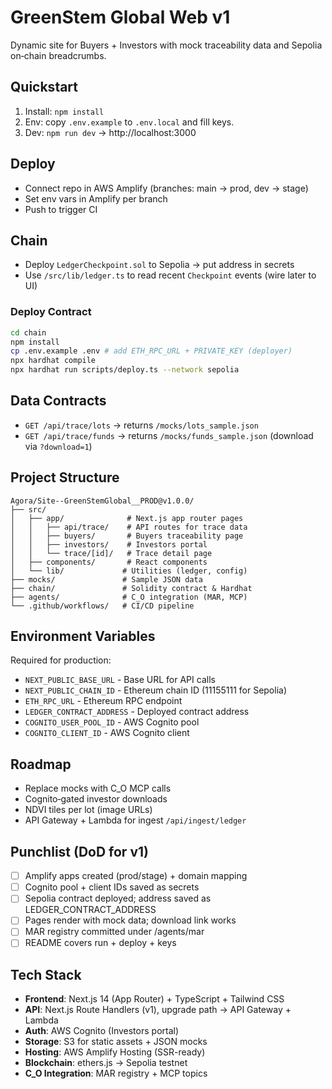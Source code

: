 # GreenStem Global Web v1

Dynamic site for Buyers + Investors with mock traceability data and Sepolia on‑chain breadcrumbs.

## Quickstart

1) Install: `npm install`
2) Env: copy `.env.example` to `.env.local` and fill keys.
3) Dev: `npm run dev` → http://localhost:3000

## Deploy

- Connect repo in AWS Amplify (branches: main → prod, dev → stage)
- Set env vars in Amplify per branch
- Push to trigger CI

## Chain

- Deploy `LedgerCheckpoint.sol` to Sepolia → put address in secrets
- Use `/src/lib/ledger.ts` to read recent `Checkpoint` events (wire later to UI)

### Deploy Contract
```bash
cd chain
npm install
cp .env.example .env # add ETH_RPC_URL + PRIVATE_KEY (deployer)
npx hardhat compile
npx hardhat run scripts/deploy.ts --network sepolia
```

## Data Contracts

- `GET /api/trace/lots` → returns `/mocks/lots_sample.json`
- `GET /api/trace/funds` → returns `/mocks/funds_sample.json` (download via `?download=1`)

## Project Structure

```
Agora/Site--GreenStemGlobal__PROD@v1.0.0/
├── src/
│   ├── app/              # Next.js app router pages
│   │   ├── api/trace/    # API routes for trace data
│   │   ├── buyers/       # Buyers traceability page
│   │   ├── investors/    # Investors portal
│   │   └── trace/[id]/   # Trace detail page
│   ├── components/       # React components
│   └── lib/             # Utilities (ledger, config)
├── mocks/               # Sample JSON data
├── chain/               # Solidity contract & Hardhat
├── agents/              # C_O integration (MAR, MCP)
└── .github/workflows/   # CI/CD pipeline
```

## Environment Variables

Required for production:
- `NEXT_PUBLIC_BASE_URL` - Base URL for API calls
- `NEXT_PUBLIC_CHAIN_ID` - Ethereum chain ID (11155111 for Sepolia)
- `ETH_RPC_URL` - Ethereum RPC endpoint
- `LEDGER_CONTRACT_ADDRESS` - Deployed contract address
- `COGNITO_USER_POOL_ID` - AWS Cognito pool
- `COGNITO_CLIENT_ID` - AWS Cognito client

## Roadmap

- Replace mocks with C_O MCP calls
- Cognito‑gated investor downloads
- NDVI tiles per lot (image URLs)
- API Gateway + Lambda for ingest `/api/ingest/ledger`

## Punchlist (DoD for v1)

- [ ] Amplify apps created (prod/stage) + domain mapping
- [ ] Cognito pool + client IDs saved as secrets
- [ ] Sepolia contract deployed; address saved as LEDGER_CONTRACT_ADDRESS
- [ ] Pages render with mock data; download link works
- [ ] MAR registry committed under /agents/mar
- [ ] README covers run + deploy + keys

## Tech Stack

- **Frontend**: Next.js 14 (App Router) + TypeScript + Tailwind CSS
- **API**: Next.js Route Handlers (v1), upgrade path → API Gateway + Lambda
- **Auth**: AWS Cognito (Investors portal)
- **Storage**: S3 for static assets + JSON mocks
- **Hosting**: AWS Amplify Hosting (SSR-ready)
- **Blockchain**: ethers.js → Sepolia testnet
- **C_O Integration**: MAR registry + MCP topics